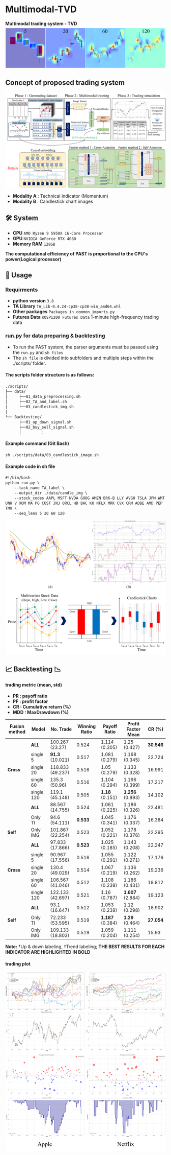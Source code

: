 # Multimodal-TVD

**Multimodal trading system - TVD**
![Cum full](./assets/Fig15.png)

## Concept of proposed trading system
![Concept Diagram](./assets/Fig4.png)

- **Modality A** : Technical indicator (Momentum)
- **Modality B** : Candlestick chart images 

## 🛠 System
- **CPU** `AMD Ryzen 9 5950X 16-Core Processor`
- **GPU** `NVIDIA GeForce RTX 4080`
- **Memory RAM** `128GB`

**The computational efficiency of PAST is proportional to the CPU's power(Logical processor)**

## 📑 Usage
### Requirments
- **python version** `3.8`
- **TA Library** `TA_Lib-0.4.24-cp38-cp38-win_amd64.whl`
- **Other packages** `Packages in common_imports.py`
- **Futures Data** `KOSPI200 Futures Data` 1-minute high-frequency trading data

### run.py for data preparing & backtesting
- To run the PAST system, the parser arguments must be passed using the `run.py` and `sh files`
- The `sh file` is divided into subfolders and multiple steps within the ./scripts/ folder.

#### The scripts folder structure is as follows:
```
./scripts/
├── data/
│     ├──01_data_preprocessing.sh
│     ├──02_TA_and_label.sh
│     └──03_candlestick_img.sh
│
└── Backtesting/
      ├──01_up_down_signal.sh
      ├──02_buy_sell_signal.sh
      │         :
```

#### Example command (Git Bash)
```
sh ./scripts/data/03_candlestick_image.sh
```
#### Example code in sh file
```
#!/bin/bash
python run.py \
    --task_name TA_label \
    --output_dir ./data/candle_img \
    --stock_codes AAPL MSFT NVDA GOOG AMZN BRK-B LLY AVGO TSLA JPM WMT UNH V XOM MA PG COST JNJ ORCL HD BAC KO NFLX MRK CVX CRM ADBE AMD PEP TMO \
    --seq_lens 5 20 60 120
```

![Img sample](./assets/Fig1.png)
![Img sample](./assets/Fig3.png)

## 📈 Backtesting 📉
#### trading metric (mean, std)
- **PR : payoff ratio**
- **PF : profit factor**
- **CR : Cumulative return (%)**
- **MDD : MaxDrawdown (%)**

| **Fusion method** | **Model**    | **No. Trade**      | **Winning Ratio** | **Payoff Ratio** | **Profit Factor Mean** | **CR (%)** |
|-------------------|--------------|--------------------|-------------------|------------------|------------------------|------------|
|                   | **ALL**      | 100.267 (23.27)    | 0.524             | 1.114 (0.305)    | 1.25 (0.427)           | **30.546** |
|                   | single 5     | **91.3** (10.021)  | 0.517             | 1.081 (0.279)    | 1.168 (0.345)          | 22.724     |
| **Cross**         | single 20    | 118.833 (49.237)   | 0.516             | 1.05 (0.279)     | 1.133 (0.328)          | 16.991     |
|                   | single 60    | 135.3 (50.96)      | 0.516             | 1.104 (0.294)    | 1.196 (0.399)          | 17.217     |
|                   | single 120   | 119.1 (45.148)     | 0.505             | **1.18** (0.151) | **1.256** (0.893)      | 14.102     |
|                   | **ALL**      | 88.567 (14.755)    | 0.524             | 1.061 (0.225)    | 1.186 (0.326)          | 22.481     |
|                   | Only TI      | 94.6 (54.111)      | **0.533**         | 1.045 (0.341)    | 1.176 (0.337)          | 16.384     |
| **Self**          | Only IMG     | 101.867 (22.254)   | 0.523             | 1.052 (0.221)    | 1.178 (0.376)          | 22.295     |
|                   | **ALL**      | 97.833 (17.866)    | **0.523**         | 1.025 (0.185)    | 1.143 (0.208)          | 22.247     |
|                   | single 5     | 90.967 (17.556)    | 0.516             | 1.055 (0.291)    | 1.122 (0.271)          | 17.176     |
| **Cross**         | single 20    | 130.4 (49.029)     | 0.514             | 1.067 (0.219)    | 1.136 (0.262)          | 19.236     |
|                   | single 60    | 106.567 (41.046)   | 0.512             | 1.108 (0.239)    | 1.186 (0.431)          | 18.812     |
|                   | single 120   | 122.133 (42.697)   | 0.521             | 1.16 (0.787)     | **1.607** (2.884)      | 19.123     |
|                   | **ALL**      | 93.1 (16.647)      | 0.512             | 1.053 (0.238)    | 1.12  (0.298)          | 18.902     |
| **Self**          | Only TI      | 72.233 (53.595)    | 0.519             | **1.187** (0.384)| **1.29** (0.464)       | **27.054** |
|                   | Only IMG     | 109.133 (18.803)   | 0.519             | 1.059 (0.204)    | 1.111 (0.254)          | 15.93      |

**Note:** †Up & down labeling, ‡Trend labeling; **THE BEST RESULTS FOR EACH INDICATOR ARE HIGHLIGHTED IN BOLD**

#### trading plot
![Img sample](./assets/Fig11.png)